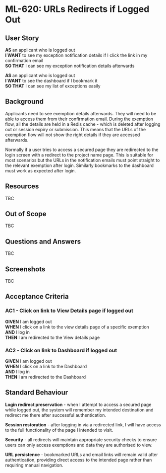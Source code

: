 # ML-620: URLs Redirects if Logged Out

## User Story

**AS** an applicant who is logged out  
**I WANT** to see my exception notification details if I click the link in my confirmation email  
**SO THAT** I can see my exception notification details afterwards

**AS** an applicant who is logged out  
**I WANT** to see the dashboard if I bookmark it  
**SO THAT** I can see my list of exceptions easily

## Background

Applicants need to see exemption details afterwards. They will need to be able to access them from their confirmation email. During the exemption flow, all the details are held in a Redis cache - which is deleted after logging out or session expiry or submission. This means that the URLs of the exemption flow will not show the right details if they are accessed afterwards.

Normally if a user tries to access a secured page they are redirected to the login screen with a redirect to the project name page. This is suitable for most scenarios but the URLs in the notification emails must point straight to the relevant exemption after login. Similarly bookmarks to the dashboard must work as expected after login.

## Resources

TBC

## Out of Scope

TBC

## Questions and Answers

TBC

## Screenshots

TBC

## Acceptance Criteria

### AC1 - Click on link to View Details page if logged out

**GIVEN** I am logged out  
**WHEN** I click on a link to the view details page of a specific exemption  
**AND** I log in  
**THEN** I am redirected to the View details page

### AC2 - Click on link to Dashboard if logged out

**GIVEN** I am logged out  
**WHEN** I click on a link to the Dashboard  
**AND** I log in  
**THEN** I am redirected to the Dashboard

## Standard Behaviour

**Login redirect preservation** - when I attempt to access a secured page while logged out, the system will remember my intended destination and redirect me there after successful authentication.

**Session restoration** - after logging in via a redirected link, I will have access to the full functionality of the page I intended to visit.

**Security** - all redirects will maintain appropriate security checks to ensure users can only access exemptions and data they are authorised to view.

**URL persistence** - bookmarked URLs and email links will remain valid after authentication, providing direct access to the intended page rather than requiring manual navigation.
